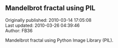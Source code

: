 ## Mandelbrot fractal using PIL  
Originally published: 2010-03-14 17:05:08  
Last updated: 2010-03-26 04:39:46  
Author: FB36   
  
Mandelbrot fractal using Python Image Library (PIL).